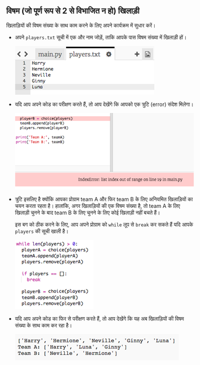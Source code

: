 ## विषम (जो पूर्ण रूप से 2 से विभाजित न हो) खिलाड़ी

खिलाड़ियों की विषम संख्या के साथ काम करने के लिए अपने कार्यक्रम में सुधार करें।

+ अपने `players.txt` सूची में एक और नाम जोड़ें, ताकि आपके पास विषम संख्या में खिलाड़ी हों।
    
    ![स्क्रीनशॉट](images/team-luna.png)

+ यदि आप अपने कोड का परीक्षण करते हैं, तो आप देखेंगे कि आपको एक त्रुटि (error) संदेश मिलेगा।
    
    ![स्क्रीनशॉट](images/team-error.png)

+ त्रुटि इसलिए है क्योंकि आपका प्रोग्राम team A और फिर team B के लिए अनियमित खिलाड़ियों का चयन करता रहता है। हालांकि, अगर खिलाड़ियों की एक विषम संख्या है, तो team A के लिए खिलाड़ी चुनने के बाद team B के लिए चुनने के लिए कोई खिलाड़ी नहीं बचते हैं।
    
    इस बग को ठीक करने के लिए, आप अपने प्रोग्राम को `while` लूप से `break` कर सकते हैं यदि आपके ` players` की सूची खाली है।
    
    ![स्क्रीनशॉट](images/team-fix.png)

+ यदि आप अपने कोड का फिर से परीक्षण करते हैं, तो आप देखेंगे कि यह अब खिलाड़ियों की विषम संख्या के साथ काम कर रहा है।
    
    ![स्क्रीनशॉट](images/team-fix-test.png)